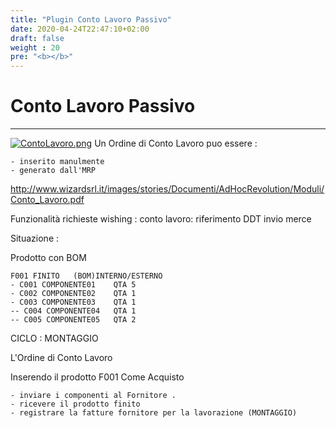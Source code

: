 ```yaml
---
title: "Plugin Conto Lavoro Passivo"
date: 2020-04-24T22:47:10+02:00
draft: false
weight : 20
pre: "<b></b>"
---
```


# Conto Lavoro Passivo

---

[![ContoLavoro.png](http://192.168.178.102/images/thumb/3/36/ContoLavoro.png/600px-ContoLavoro.png)](http://192.168.178.102/index.php/File:ContoLavoro.png) Un Ordine di Conto Lavoro puo essere :

```
- inserito manulmente 
- generato dall'MRP
```

<http://www.wizardsrl.it/images/stories/Documenti/AdHocRevolution/Moduli/Conto_Lavoro.pdf>

Funzionalità richieste wishing : conto lavoro: riferimento DDT invio merce

Situazione :

Prodotto con BOM

```
F001 FINITO   (BOM)INTERNO/ESTERNO
- C001 COMPONENTE01    QTA 5
- C002 COMPONENTE02    QTA 1
- C003 COMPONENTE03    QTA 1
-- C004 COMPONENTE04   QTA 1
-- C005 COMPONENTE05   QTA 2
```

CICLO : MONTAGGIO


 L'Ordine di Conto Lavoro

Inserendo il prodotto F001 Come Acquisto

```
- inviare i componenti al Fornitore .
- ricevere il prodotto finito
- registrare la fatture fornitore per la lavorazione (MONTAGGIO)
```
